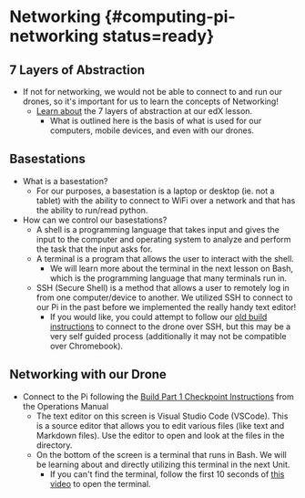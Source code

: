 # Networking {#computing-pi-networking status=ready}

## 7 Layers of Abstraction

-  If not for networking, we would not be able to connect to and run our drones, so it's important for us to learn the concepts of Networking!
    - [Learn about](https://edge.edx.org/courses/course-v1:BrownX+CS195R+2018_T1/courseware/0e3596880ec446d8ab63df427e02e9c4/56017f6d3048461b90466ad229ac8df6/?activate_block_id=block-v1%3ABrownX%2BCS195R%2B2018_T1%2Btype%40sequential%2Bblock%4056017f6d3048461b90466ad229ac8df6) the 7 layers of abstraction at our edX lesson.
        - What is outlined here is the basis of what is used for our computers, mobile devices, and even with our drones.

<!--  
    - Use HTTP and inspect the element
        - Netcat wont work through the drone in the lesson that was made

TODO: Input details based 7 layers of abstraction.
-->

## Basestations

- What is a basestation?
    - For our purposes, a basestation is a laptop or desktop (ie. not a tablet) with the ability to connect to WiFi over a network and that has the ability to run/read python.
-  How can we control our basestations?   
    - A shell is a programming language that takes input and gives the input to the computer and operating system to analyze and perform the task that the input asks for. 
    - A terminal is a program that allows the user to interact with the shell.
        - We will learn more about the terminal in the next lesson on Bash, which is the programming language that many terminals run in.
    - SSH (Secure Shell) is a method that allows a user to remotely log in from one computer/device to another. We utilized SSH to connect to our Pi in the past before we implemented the really handy text editor! 
        - If you would like, you could attempt to follow our [old build instructions](https://docs.duckietown.org/DT19/opmanual_sky/out/build_phase5.html) to connect to the drone over SSH, but this may be a very self guided process (additionally it may not be compatible over Chromebook).

## Networking with our Drone

- Connect to the Pi following the [Build Part 1 Checkpoint Instructions](https://docs.duckietown.org/daffy/opmanual_sky/opmanual_sky/out/build_part1_checkpoint.html) from the Operations Manual
    - The text editor on this screen is Visual Studio Code (VSCode). This is a source editor that allows you to edit various files (like text and Markdown files). Use the editor to open and look at the files in the directory.
    - On the bottom of the screen is a terminal that runs in Bash. We will be learning about and directly utilizing this terminal in the next Unit.
        - If you can't find the terminal, follow the first 10 seconds of [this video](https://drive.google.com/file/d/1HvtKNhsjG_dQt2edeJ40WdhmyO649ZOd/view?usp=sharing) to open the terminal.

